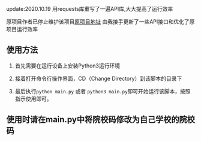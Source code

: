 update:2020.10.19
用requests库重写了一遍API库,大大提高了运行效率

原项目作者已停止维护该项目[原项目地址](https://github.com/WeiYuanStudio/AutoWeiBan)
由我接手更新了一些API接口和优化了原项目运行效率

## 使用方法

1. 首先需要在运行设备上安装Python3运行环境

2. 接着打开命令行操作界面，CD（Change Directory）到该脚本的目录下

3. 最后执行`python main.py` 或者 `python3 main.py`即可开始运行该脚本，按照指示使用即可。

## 使用时请在main.py中将院校码修改为自己学校的院校码
